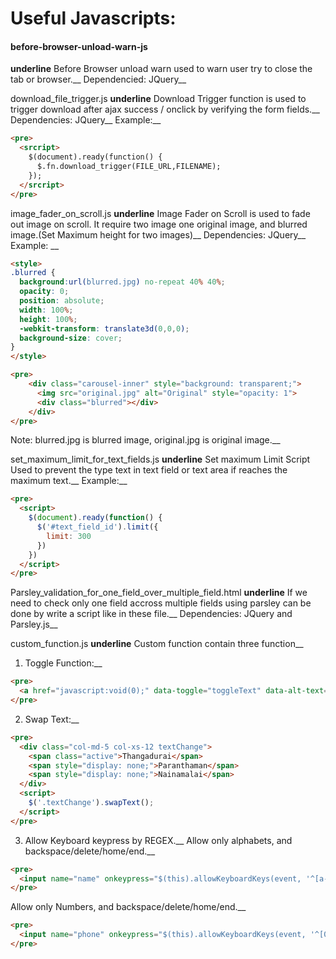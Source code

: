 # Useful Javascripts:

#### before-browser-unload-warn-js
__underline__
Before Browser unload warn used to warn user try to close the tab or browser.__
Dependencied: JQuery__

download_file_trigger.js
__underline__
Download Trigger function is used to trigger download after ajax success / onclick by verifying the form fields.__
Dependencies: JQuery__
Example:__
```html
<pre>
  <srcript>
    $(document).ready(function() {
      $.fn.download_trigger(FILE_URL,FILENAME);
    });
  </srcript>
</pre>
```

image_fader_on_scroll.js
__underline__
Image Fader on Scroll is used to fade out image on scroll. It require two image one original image, and blurred image.(Set Maximum height for two images)__
Dependencies: JQuery__
Example: __
```html
<style>
.blurred {
  background:url(blurred.jpg) no-repeat 40% 40%;
  opacity: 0;
  position: absolute;
  width: 100%;
  height: 100%;
  -webkit-transform: translate3d(0,0,0);
  background-size: cover;
}
</style>

<pre>
    <div class="carousel-inner" style="background: transparent;">
      <img src="original.jpg" alt="Original" style="opacity: 1">
      <div class="blurred"></div>
    </div>
</pre>
```
Note: blurred.jpg is blurred image, original.jpg is original image.__

set_maximum_limit_for_text_fields.js
__underline__
Set maximum Limit Script Used to prevent the type text in text field or text area if reaches the maximum text.__
Example:__
```html
<pre>
  <script>
    $(document).ready(function() {
      $('#text_field_id').limit({
        limit: 300
      })
    })
  </script>
</pre>
```

Parsley_validation_for_one_field_over_multiple_field.html
__underline__
If we need to check only one field accross multiple fields using parsley can be done by write a script like in these file.__
Dependencies: JQuery and Parsley.js__

custom_function.js
__underline__
Custom function contain three function__
1) Toggle Function:__
  ```html
  <pre>
    <a href="javascript:void(0);" data-toggle="toggleText" data-alt-text="Read Less">Read More</a>
  </pre>
  ```
2) Swap Text:__
  ```html
  <pre>
    <div class="col-md-5 col-xs-12 textChange">
      <span class="active">Thangadurai</span>
      <span style="display: none;">Paranthaman</span>
      <span style="display: none;">Nainamalai</span>
    </div>
    <script>
      $('.textChange').swapText();
    </script>
  </pre>
  ```
3) Allow Keyboard keypress by REGEX.__
  Allow only alphabets, and backspace/delete/home/end.__
  ```html
  <pre>
    <input name="name" onkeypress="$(this).allowKeyboardKeys(event, '^[a-zA-Z. ]+$')" placeholder="Full Name" type="text">
  </pre>
  ```
  Allow only Numbers, and backspace/delete/home/end.__
  ```html
  <pre>
    <input name="phone" onkeypress="$(this).allowKeyboardKeys(event, '^[0-9]+$')" placeholder="Phone (include country code)" type="text">
  </pre>
  ```